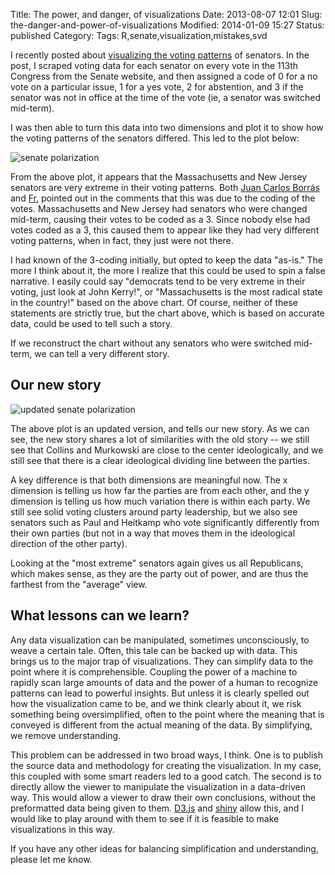 Title: The power, and danger, of visualizations
Date: 2013-08-07 12:01
Slug: the-danger-and-power-of-visualizations
Modified: 2014-01-09 15:27
Status: published
Category: 
Tags: R,senate,visualization,mistakes,svd


I recently posted about [visualizing the voting patterns](/blog/how-divided-is-the-senate/) of senators. In the post, I scraped voting data for each senator on every vote in the 113th Congress from the Senate website, and then assigned a code of 0 for a no vote on a particular issue, 1 for a yes vote, 2 for abstention, and 3 if the senator was not in office at the time of the vote (ie, a senator was switched mid-term).

I was then able to turn this data into two dimensions and plot it to show how the voting patterns of the senators differed. This led to the plot below:

![senate polarization](https://vik-affirm-assets.s3-us-west-1.amazonaws.com/the-danger-and-power-of-visualizations/senate.png)

From the above plot, it appears that the Massachusetts and New Jersey senators are very extreme in their voting patterns. Both [Juan Carlos Borrás](http://jcborras.net/) and [Fr.](http://twitter.com/phnk) pointed out in the comments that this was due to the coding of the votes. Massachusetts and New Jersey had senators who were changed mid-term, causing their votes to be coded as a 3. Since nobody else had votes coded as a 3, this caused them to appear like they had very different voting patterns, when in fact, they just were not there.

I had known of the 3-coding initially, but opted to keep the data "as-is." The more I think about it, the more I realize that this could be used to spin a false narrative. I easily could say "democrats tend to be very extreme in their voting, just look at John Kerry!", or "Massachusetts is the most radical state in the country!" based on the above chart. Of course, neither of these statements are strictly true, but the chart above, which is based on accurate data, could be used to tell such a story.

If we reconstruct the chart without any senators who were switched mid-term, we can tell a very different story.

<!--more-->

Our new story
----------------------------------------------

![updated senate polarization](https://vik-affirm-assets.s3-us-west-1.amazonaws.com/the-danger-and-power-of-visualizations/updated_senate_plot.png)

The above plot is an updated version, and tells our new story. As we can see, the new story shares a lot of similarities with the old story -- we still see that Collins and Murkowski are close to the center ideologically, and we still see that there is a clear ideological dividing line between the parties.

A key difference is that both dimensions are meaningful now. The x dimension is telling us how far the parties are from each other, and the y dimension is telling us how much variation there is within each party. We still see solid voting clusters around party leadership, but we also see senators such as Paul and Heitkamp who vote significantly differently from their own parties (but not in a way that moves them in the ideological direction of the other party).

Looking at the "most extreme" senators again gives us all Republicans, which makes sense, as they are the party out of power, and are thus the farthest from the "average" view.

What lessons can we learn?
------------------------------------------------

Any data visualization can be manipulated, sometimes unconsciously, to weave a certain tale. Often, this tale can be backed up with data. This brings us to the major trap of visualizations. They can simplify data to the point where it is comprehensible. Coupling the power of a machine to rapidly scan large amounts of data and the power of a human to recognize patterns can lead to powerful insights. But unless it is clearly spelled out how the visualization came to be, and we think clearly about it, we risk something being oversimplified, often to the point where the meaning that is conveyed is different from the actual meaning of the data. By simplifying, we remove understanding.

This problem can be addressed in two broad ways, I think. One is to publish the source data and methodology for creating the visualization. In my case, this coupled with some smart readers led to a good catch. The second is to directly allow the viewer to manipulate the visualization in a data-driven way. This would allow a viewer to draw their own conclusions, without the preformatted data being given to them. [D3.js](http://d3js.org/) and [shiny](http://www.rstudio.com/shiny/) allow this, and I would like to play around with them to see if it is feasible to make visualizations in this way.

If you have any other ideas for balancing simplification and understanding, please let me know.